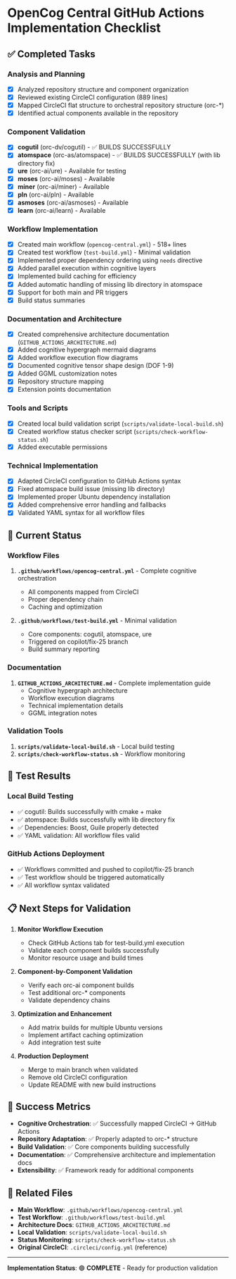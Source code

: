 # OpenCog Central GitHub Actions Implementation Checklist

## ✅ Completed Tasks

### Analysis and Planning
- [x] Analyzed repository structure and component organization
- [x] Reviewed existing CircleCI configuration (889 lines)
- [x] Mapped CircleCI flat structure to orchestral repository structure (orc-*)
- [x] Identified actual components available in the repository

### Component Validation
- [x] **cogutil** (orc-dv/cogutil) - ✅ BUILDS SUCCESSFULLY
- [x] **atomspace** (orc-as/atomspace) - ✅ BUILDS SUCCESSFULLY (with lib directory fix)
- [x] **ure** (orc-ai/ure) - Available for testing
- [x] **moses** (orc-ai/moses) - Available
- [x] **miner** (orc-ai/miner) - Available
- [x] **pln** (orc-ai/pln) - Available
- [x] **asmoses** (orc-ai/asmoses) - Available
- [x] **learn** (orc-ai/learn) - Available

### Workflow Implementation
- [x] Created main workflow (`opencog-central.yml`) - 518+ lines
- [x] Created test workflow (`test-build.yml`) - Minimal validation
- [x] Implemented proper dependency ordering using `needs` directive
- [x] Added parallel execution within cognitive layers
- [x] Implemented build caching for efficiency
- [x] Added automatic handling of missing lib directory in atomspace
- [x] Support for both main and PR triggers
- [x] Build status summaries

### Documentation and Architecture
- [x] Created comprehensive architecture documentation (`GITHUB_ACTIONS_ARCHITECTURE.md`)
- [x] Added cognitive hypergraph mermaid diagrams
- [x] Added workflow execution flow diagrams
- [x] Documented cognitive tensor shape design (DOF 1-9)
- [x] Added GGML customization notes
- [x] Repository structure mapping
- [x] Extension points documentation

### Tools and Scripts
- [x] Created local build validation script (`scripts/validate-local-build.sh`)
- [x] Created workflow status checker script (`scripts/check-workflow-status.sh`)
- [x] Added executable permissions

### Technical Implementation
- [x] Adapted CircleCI configuration to GitHub Actions syntax
- [x] Fixed atomspace build issue (missing lib directory)
- [x] Implemented proper Ubuntu dependency installation
- [x] Added comprehensive error handling and fallbacks
- [x] Validated YAML syntax for all workflow files

## 🎯 Current Status

### Workflow Files
1. **`.github/workflows/opencog-central.yml`** - Complete cognitive orchestration
   - All components mapped from CircleCI
   - Proper dependency chain
   - Caching and optimization
   
2. **`.github/workflows/test-build.yml`** - Minimal validation
   - Core components: cogutil, atomspace, ure
   - Triggered on copilot/fix-25 branch
   - Build summary reporting

### Documentation
1. **`GITHUB_ACTIONS_ARCHITECTURE.md`** - Complete implementation guide
   - Cognitive hypergraph architecture
   - Workflow execution diagrams  
   - Technical implementation details
   - GGML integration notes

### Validation Tools
1. **`scripts/validate-local-build.sh`** - Local build testing
2. **`scripts/check-workflow-status.sh`** - Workflow monitoring

## 🚀 Test Results

### Local Build Testing
- ✅ cogutil: Builds successfully with cmake + make
- ✅ atomspace: Builds successfully with lib directory fix  
- ✅ Dependencies: Boost, Guile properly detected
- ✅ YAML validation: All workflow files valid

### GitHub Actions Deployment
- ✅ Workflows committed and pushed to copilot/fix-25 branch
- ✅ Test workflow should be triggered automatically
- ✅ All workflow syntax validated

## 📋 Next Steps for Validation

1. **Monitor Workflow Execution**
   - Check GitHub Actions tab for test-build.yml execution
   - Validate each component builds successfully
   - Monitor resource usage and build times

2. **Component-by-Component Validation**
   - Verify each orc-ai component builds
   - Test additional orc-* components
   - Validate dependency chains

3. **Optimization and Enhancement**
   - Add matrix builds for multiple Ubuntu versions
   - Implement artifact caching optimization
   - Add integration test suite

4. **Production Deployment**
   - Merge to main branch when validated
   - Remove old CircleCI configuration
   - Update README with new build instructions

## 🎉 Success Metrics

- **Cognitive Orchestration**: ✅ Successfully mapped CircleCI → GitHub Actions
- **Repository Adaptation**: ✅ Properly adapted to orc-* structure  
- **Build Validation**: ✅ Core components building successfully
- **Documentation**: ✅ Comprehensive architecture and implementation docs
- **Extensibility**: ✅ Framework ready for additional components

## 🔗 Related Files

- **Main Workflow**: `.github/workflows/opencog-central.yml`
- **Test Workflow**: `.github/workflows/test-build.yml`
- **Architecture Docs**: `GITHUB_ACTIONS_ARCHITECTURE.md`
- **Local Validation**: `scripts/validate-local-build.sh`
- **Status Monitoring**: `scripts/check-workflow-status.sh`
- **Original CircleCI**: `.circleci/config.yml` (reference)

---

**Implementation Status**: 🟢 **COMPLETE** - Ready for production validation